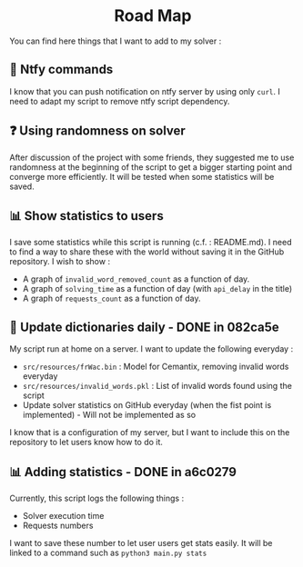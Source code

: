 <h1 align="center">Road Map</h1>

You can find here things that I want to add to my solver :

## 🔔 Ntfy commands

I know that you can push notification on ntfy server by using only `curl`. I need to adapt my script to remove ntfy script dependency.

## ❓ Using randomness on solver

After discussion of the project with some friends, they suggested me to use randomness at the beginning of the script to get a bigger starting point and converge more efficiently. It will be tested when some statistics will be saved.

## 📊 Show statistics to users

I save some statistics while this script is running (c.f. : README.md). I need to find a way to share these with the world without saving it in the GitHub repository.
I wish to show :
- A graph of `invalid_word_removed_count` as a function of day.
- A graph of `solving_time` as a function of day (with `api_delay` in the title)
- A graph of `requests_count` as a function of day.

## 🧼 Update dictionaries daily - DONE in 082ca5e

My script run at home on a server. I want to update the following everyday :
- `src/resources/frWac.bin` : Model for Cemantix, removing invalid words everyday
- `src/resources/invalid_words.pkl` : List of invalid words found using the script
- Update solver statistics on GitHub everyday (when the fist point is implemented) - Will not be implemented as so

I know that is a configuration of my server, but I want to include this on the repository to let users know how to do it.

## 📊 Adding statistics - DONE in a6c0279

Currently, this script logs the following things :
- Solver execution time
- Requests numbers

I want to save these number to let user users get stats easily. It will be linked to a command such as `python3 main.py stats`

